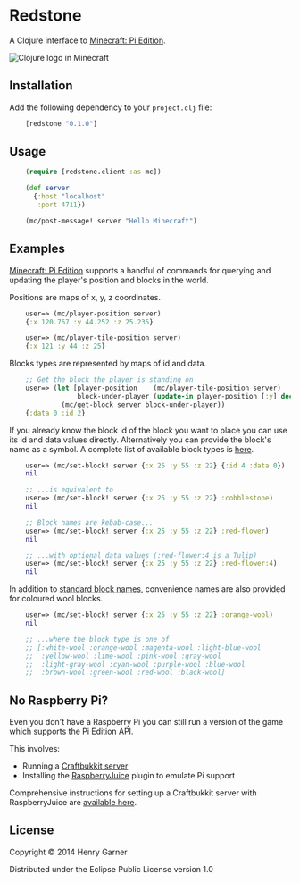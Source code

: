 # Redstone

A Clojure interface to [Minecraft: Pi Edition](http://pi.minecraft.net/).

![Clojure logo in Minecraft](https://raw.githubusercontent.com/henrygarner/redstone/master/doc/images/clojure-logo.png)

## Installation

Add the following dependency to your `project.clj` file:

```clojure
    [redstone "0.1.0"]
```

## Usage

```clojure
    (require [redstone.client :as mc])

    (def server
      {:host "localhost"
       :port 4711})

    (mc/post-message! server "Hello Minecraft")
```

## Examples

[Minecraft: Pi Edition](http://pi.minecraft.net/) supports a handful of commands for querying and updating the player's position and blocks in the world.

Positions are maps of x, y, z coordinates.

```clojure
    user=> (mc/player-position server)
	{:x 120.767 :y 44.252 :z 25.235}

    user=> (mc/player-tile-position server)
	{:x 121 :y 44 :z 25}
```

Blocks types are represented by maps of id and data.

```clojure
    ;; Get the block the player is standing on
    user=> (let [player-position    (mc/player-tile-position server)
	             block-under-player (update-in player-position [:y] dec)]
             (mc/get-block server block-under-player))
    {:data 0 :id 2}
```

If you already know the block id of the block you want to place you can use its id and data values directly. Alternatively you can provide the block's name as a symbol. A complete list of available block types is [here](http://minecraft.gamepedia.com/Data_values/Block_IDs).

```clojure
    user=> (mc/set-block! server {:x 25 :y 55 :z 22} {:id 4 :data 0})
	nil

    ;; ...is equivalent to
	user=> (mc/set-block! server {:x 25 :y 55 :z 22} :cobblestone)
	nil

	;; Block names are kebab-case...
	user=> (mc/set-block! server {:x 25 :y 55 :z 22} :red-flower)
	nil

	;; ...with optional data values (:red-flower:4 is a Tulip)
	user=> (mc/set-block! server {:x 25 :y 55 :z 22} :red-flower:4)
	nil
```

In addition to [standard block names](http://minecraft.gamepedia.com/Data_values/Block_IDs), convenience names are also provided for coloured wool blocks.

```clojure
    user=> (mc/set-block! server {:x 25 :y 55 :z 22} :orange-wool)
	nil

    ;; ...where the block type is one of
    ;; [:white-wool :orange-wool :magenta-wool :light-blue-wool
	;;	:yellow-wool :lime-wool :pink-wool :gray-wool
	;;	:light-gray-wool :cyan-wool :purple-wool :blue-wool
	;;	:brown-wool :green-wool :red-wool :black-wool]
```

## No Raspberry Pi?

Even you don't have a Raspberry Pi you can still run a version of the game which supports the Pi Edition API.

This involves:

* Running a [Craftbukkit server](https://dl.bukkit.org/downloads/craftbukkit/)
* Installing the [RaspberryJuice](http://blog.lostbearlabs.com/2013/04/25/using-the-minecraft-api-without-a-raspberry-pi-craftbukkit-and-raspberryjuice/) plugin to emulate Pi support

Comprehensive instructions for setting up a Craftbukkit server with RaspberryJuice are [available here](http://blog.lostbearlabs.com/2013/04/25/using-the-minecraft-api-without-a-raspberry-pi-craftbukkit-and-raspberryjuice/).

## License

Copyright © 2014 Henry Garner

Distributed under the Eclipse Public License version 1.0
